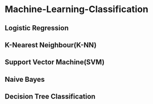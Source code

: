 # Machine-Learning-Classification

## Logistic Regression

## K-Nearest Neighbour(K-NN)

## Support Vector Machine(SVM)

## Naive Bayes

## Decision Tree Classification
